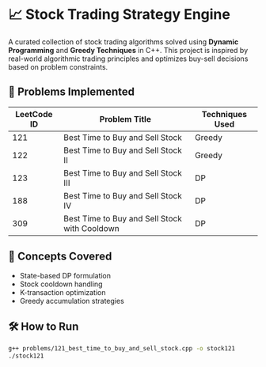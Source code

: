 # 📈 Stock Trading Strategy Engine

A curated collection of stock trading algorithms solved using **Dynamic Programming** and **Greedy Techniques** in C++. This project is inspired by real-world algorithmic trading principles and optimizes buy-sell decisions based on problem constraints.

## 🚀 Problems Implemented

| LeetCode ID | Problem Title | Techniques Used |
|-------------|----------------|------------------|
| 121         | Best Time to Buy and Sell Stock | Greedy |
| 122         | Best Time to Buy and Sell Stock II | Greedy |
| 123         | Best Time to Buy and Sell Stock III | DP |
| 188         | Best Time to Buy and Sell Stock IV | DP |
| 309         | Best Time to Buy and Sell Stock with Cooldown | DP |

## 🧠 Concepts Covered

- State-based DP formulation
- Stock cooldown handling
- K-transaction optimization
- Greedy accumulation strategies

## 🛠️ How to Run

```bash
g++ problems/121_best_time_to_buy_and_sell_stock.cpp -o stock121
./stock121
